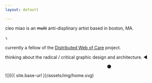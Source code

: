 ```yaml
---
layout: default

---
```


cleo miao is an ~~multi~~ anti-displinary artist based in boston, MA.

  
⤵

currently a fellow of the [Distributed Web of Care](http://distributedweb.care/) project.

thinking about the radical / critical graphic design and architecture.
◀



                                                  ⬤
                                                  
                                                  




![]({{ site.base-url }}/assets/img/home.svg)